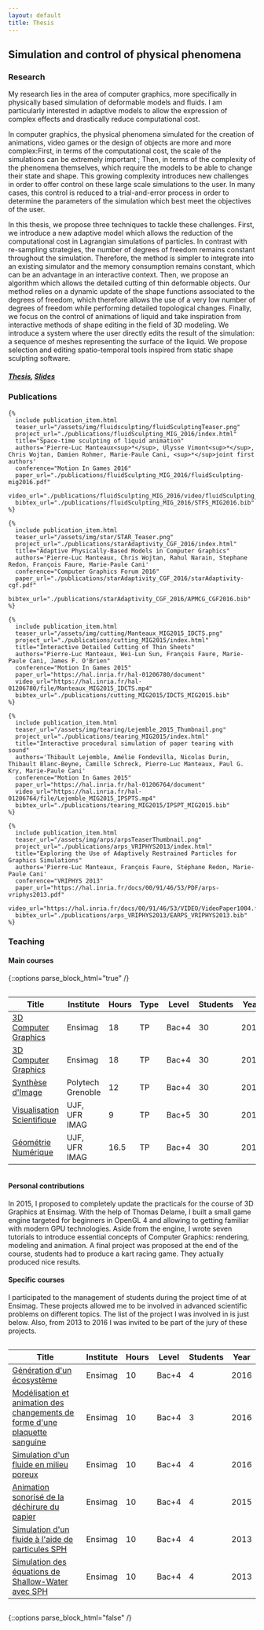 ```yaml
---
layout: default
title: Thesis
---
```


## Simulation and control of physical phenomena

### Research

My research lies in the area of computer graphics, more specifically in physically based simulation of deformable models and fluids. 
I am particularly interested in adaptive models to allow the expression of complex effects and drastically reduce computational cost.

In computer graphics, the physical phenomena simulated for the creation of animations, video games or the design of objects are more and more complex:First, in terms of the computational cost, the scale of the simulations can be extremely important ; Then, in terms of the complexity of the phenomena themselves, which require the models to be able to change their state and shape.
This growing complexity introduces new challenges in order to offer control on these large scale simulations to the user. In many cases, this control is reduced to a trial-and-error process in order to determine the parameters of the simulation which best meet the objectives of the user.

In this thesis, we propose three techniques to tackle these challenges. First, we introduce a new adaptive model which allows the reduction of the computational cost in Lagrangian simulations of particles. In contrast with re-sampling strategies, the number of degrees of freedom remains constant throughout the simulation.
Therefore, the method is simpler to integrate into an existing simulator and the memory consumption remains constant, which can be an advantage in an interactive context. Then, we propose an algorithm which allows the detailed cutting of thin deformable objects. Our method relies on a dynamic update of the shape functions associated to the degrees of freedom, which therefore allows the use of a very low number of degrees of freedom while performing detailed topological changes. Finally, we focus on the control of animations of liquid and take inspiration from interactive methods of shape editing in the field of 3D modeling. We introduce a system where the user directly edits the result of the simulation: a sequence of meshes representing the surface of the liquid. We propose selection and editing spatio-temporal tools inspired from static shape sculpting software.

##### <a class="mdi mdi-github-box" href="https://github.com/manteapi/phd-thesis"></a> <a class="mdi mdi-file-pdf-box" href="./publications/thesis/thesis.pdf">Thesis</a>, <a class="mdi mdi-file-pdf-box" href="./publications/thesis/presentation.pdf">Slides</a> 

### Publications

    {%
      include publication_item.html
      teaser_url="/assets/img/fluidsculpting/fluidSculptingTeaser.png"
      project_url="./publications/fluidSculpting_MIG_2016/index.html"
      title="Space-time sculpting of liquid animation"
      authors='Pierre-Luc Manteaux<sup>*</sup>, Ulysse Vimont<sup>*</sup>, Chris Wojtan, Damien Rohmer, Marie-Paule Cani, <sup>*</sup>joint first authors'
      conference="Motion In Games 2016"
      paper_url="./publications/fluidSculpting_MIG_2016/fluidSculpting-mig2016.pdf"
      video_url="./publications/fluidSculpting_MIG_2016/video/fluidSculpting_mig2016.mp4"
      bibtex_url="./publications/fluidSculpting_MIG_2016/STFS_MIG2016.bib"
    %}

    {%
      include publication_item.html
      teaser_url="/assets/img/star/STAR_Teaser.png"
      project_url="./publications/starAdaptivity_CGF_2016/index.html"
      title="Adaptive Physically-Based Models in Computer Graphics"
      authors='Pierre-Luc Manteaux, Chris Wojtan, Rahul Narain, Stephane Redon, François Faure, Marie-Paule Cani'
      conference="Computer Graphics Forum 2016"
      paper_url="./publications/starAdaptivity_CGF_2016/starAdaptivity-cgf.pdf"
      bibtex_url="./publications/starAdaptivity_CGF_2016/APMCG_CGF2016.bib"
    %}

    {%
      include publication_item.html
      teaser_url="/assets/img/cutting/Manteaux_MIG2015_IDCTS.png"
      project_url="./publications/cutting_MIG2015/index.html"
      title="Interactive Detailed Cutting of Thin Sheets"
      authors="Pierre-Luc Manteaux, Wei-Lun Sun, François Faure, Marie-Paule Cani, James F. O'Brien"
      conference="Motion In Games 2015"
      paper_url="https://hal.inria.fr/hal-01206780/document"
      video_url="https://hal.inria.fr/hal-01206780/file/Manteaux_MIG2015_IDCTS.mp4"
      bibtex_url="./publications/cutting_MIG2015/IDCTS_MIG2015.bib"
    %}

    {%
      include publication_item.html
      teaser_url="/assets/img/tearing/Lejemble_2015_Thumbnail.png"
      project_url="./publications/tearing_MIG2015/index.html"
      title="Interactive procedural simulation of paper tearing with sound"
      authors='Thibault Lejemble, Amélie Fondevilla, Nicolas Durin, Thibault Blanc-Beyne, Camille Schreck, Pierre-Luc Manteaux, Paul G. Kry, Marie-Paule Cani'
      conference="Motion In Games 2015"
      paper_url="https://hal.inria.fr/hal-01206764/document"
      video_url="https://hal.inria.fr/hal-01206764/file/Lejemble_MIG2015_IPSPTS.mp4"
      bibtex_url="./publications/tearing_MIG2015/IPSPT_MIG2015.bib"
    %}

    {%
      include publication_item.html
      teaser_url="/assets/img/arps/arpsTeaserThumbnail.png"
      project_url="./publications/arps_VRIPHYS2013/index.html"
      title="Exploring the Use of Adaptively Restrained Particles for Graphics Simulations"
      authors='Pierre-Luc Manteaux, François Faure, Stéphane Redon, Marie-Paule Cani'
      conference="VRIPHYS 2013"
      paper_url="https://hal.inria.fr/docs/00/91/46/53/PDF/arps-vriphys2013.pdf"
      video_url="https://hal.inria.fr/docs/00/91/46/53/VIDEO/VideoPaper1004.flv"
      bibtex_url="./publications/arps_VRIPHYS2013/EARPS_VRIPHYS2013.bib"
    %}


### Teaching

#### Main courses

{::options parse_block_html="true" /}

<div style="overflow-x:auto;">

| Title | Institute | Hours | Type | Level | Students | Year |
| ----- | --------- | ----- | ---- | ----- | -------- | ---- |
| [3D Computer Graphics](https://chamilo2.grenet.fr/inp/courses/ENSIMAG4MMG3D/document/instructions/index.html) | Ensimag | 18 | TP | Bac+4 | 30 | 2016 |
| [3D Computer Graphics](https://chamilo2.grenet.fr/inp/courses/ENSIMAG4MMG3D/document/instructions/index.html) | Ensimag | 18 | TP | Bac+4 | 30 | 2014 |
| [Synthèse d'Image](./teaching/polytech_syntheseimage/index.html) | Polytech Grenoble | 12 | TP | Bac+4 | 30 | 2014 |
| [Visualisation Scientifique](./teaching/imag_visu/index.html) | UJF, UFR IMAG | 9 | TP | Bac+5 | 30 | 2014 |
| [Géométrie Numérique](./teaching/imag_geonum/index.html) | UJF, UFR IMAG | 16.5 | TP | Bac+4 | 30 | 2014 |

</div>

#### Personal contributions
        
In 2015, I proposed to completely update the practicals for the course of 3D Graphics at Ensimag. With the help of Thomas Delame, I built a small game engine targeted for beginners in OpenGL 4 and allowing to getting familiar with modern GPU technologies. Aside from the engine, I wrote seven tutorials to introduce essential concepts of Computer Graphics: rendering, modeling and animation. A final project was proposed at the end of the course, students had to produce a kart racing game. They actually produced nice results.

#### Specific courses

I participated to the management of students during the project time of at Ensimag. These projects allowed me to be involved in advanced scientific problems on different topics. The list of the project I was involved in is just below. Also, from 2013 to 2016 I was invited to be part of the jury of these projects.

<div style="overflow-x:auto;">

| Title | Institute | Hours | Level | Students | Year |
| ----- | --------- | ----- | ----- | -------- | ---- |
| [Génération d'un écosystème](teaching/ensimag_projetspe/ecosystem/index.html) | Ensimag | 10 | Bac+4 | 4 | 2016 |
| [Modélisation et animation des changements de forme d'une plaquette sanguine](teaching/ensimag_projetspe/blood_plaquettes/index.html) | Ensimag | 10 | Bac+4 | 3 | 2016 |
| [Simulation d'un fluide en milieu poreux](teaching/ensimag_projetspe/sph_porous_media/index.html) | Ensimag | 10 | Bac+4 | 4 | 2016 |
| [Animation sonorisé de la déchirure du papier](teaching/ensimag_projetspe/paper_tearing_sound/index.html) | Ensimag | 10 | Bac+4 | 4 | 2015 |
| [Simulation d'un fluide à l'aide de particules SPH](teaching/ensimag_projetspe/sph_water/index.html) | Ensimag | 10 | Bac+4 | 4 | 2013 |
| [Simulation des équations de Shallow-Water avec SPH](teaching/ensimag_projetspe/sph_shallowwater/index.html) | Ensimag | 10 | Bac+4 | 4 | 2013 |

</div>

{::options parse_block_html="false" /}
